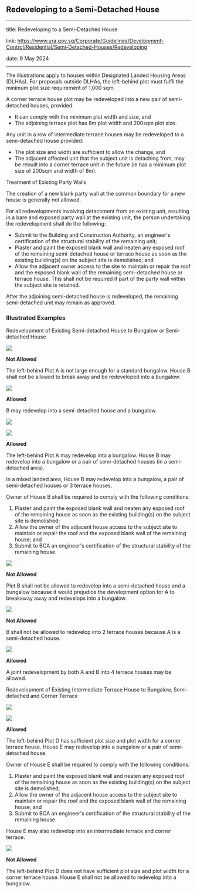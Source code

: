 ## Redeveloping to a Semi-Detached House
---
title: Redeveloping to a Semi-Detached House

link: https://www.ura.gov.sg/Corporate/Guidelines/Development-Control/Residential/Semi-Detached-Houses/Redeveloping

date: 9 May 2024

---


The illustrations apply to houses within Designated Landed Housing Areas (DLHAs). For proposals outside DLHAs, the left-behind plot must fulfil the minimum plot size requirement of 1,000 sqm.

A corner terrace house plot may be redeveloped into a new pair of semi-detached houses, provided:

-   It can comply with the minimum plot width and size, and
-   The adjoining terrace plot has 8m plot width and 200sqm plot size.

Any unit in a row of intermediate terrace houses may be redeveloped to a semi-detached house provided:

-   The plot size and width are sufficient to allow the change, and
-   The adjacent affected unit that the subject unit is detaching from, may be rebuilt into a corner terrace unit in the future (ie has a minimum plot size of 200sqm and width of 8m).

Treatment of Existing Party Walls

The creation of a new blank party wall at the common boundary for a new house is generally not allowed.

For all redevelopments involving detachment from an existing unit, resulting in a bare and exposed party wall at the existing unit, the person undertaking the redevelopment shall do the following:

-   Submit to the Building and Construction Authority, an engineer's certification of the structural stability of the remaining unit;
-   Plaster and paint the exposed blank wall and neaten any exposed roof of the remaining semi-detached house or terrace house as soon as the existing building(s) on the subject site is demolished; and
-   Allow the adjacent owner access to the site to maintain or repair the roof and the exposed blank wall of the remaining semi-detached house or terrace house. This shall not be required if part of the party wall within the subject site is retained.

After the adjoining semi-detached house is redeveloped, the remaining semi-detached unit may remain as approved.

### Illustrated Examples

Redevelopment of Existing Semi-detached House to Bungalow or Semi-detached House

![](https://www.ura.gov.sg/-/media/Corporate/Guidelines/Development-control/Redevelopment/LH_Fig171_Redevelopment_A1_NA.jpg)

**Not Allowed**

The left-behind Plot A is not large enough for a standard bungalow. House B shall not be allowed to break away and be redeveloped into a bungalow.

![](https://www.ura.gov.sg/-/media/Corporate/Guidelines/Development-control/Redevelopment/LH_Fig171_Redevelopment_A2_A.jpg?h=876&w=2201)

**Allowed**

B may redevelop into a semi-detached house and a bungalow.

  
  

![](https://www.ura.gov.sg/-/media/Corporate/Guidelines/Development-control/Redevelopment/LH_Fig171_Redevelopment_C1_A.jpg?h=876&w=2580)  
  
![](https://www.ura.gov.sg/-/media/Corporate/Guidelines/Development-control/Redevelopment/LH_Fig171_Redevelopment_C2_A.jpg?h=876&w=2580)

**Allowed**

The left-behind Plot A may redevelop into a bungalow. House B may redevelop into a bungalow or a pair of semi-detached houses (in a semi-detached area).  
  
In a mixed landed area, House B may redevelop into a bungalow, a pair of semi-detached houses or 3 terrace houses.  
  
Owner of House B shall be required to comply with the following conditions:  
  

1.  Plaster and paint the exposed blank wall and neaten any exposed roof of the remaining house as soon as the existing building(s) on the subject site is demolished;
2.  Allow the owner of the adjacent house access to the subject site to maintain or repair the roof and the exposed blank wall of the remaining house; and
3.  Submit to BCA an engineer's certification of the structural stability of the remaining house.

  
  

![](https://www.ura.gov.sg/-/media/Corporate/Guidelines/Development-control/Redevelopment/LH_Fig175_Redevelopment_B_NA.jpg)

**Not Allowed**

Plot B shall not be allowed to redevelop into a semi-detached house and a bungalow because it would prejudice the development option for A to breakaway away and redevelops into a bungalow.

  
  

![](https://www.ura.gov.sg/-/media/Corporate/Guidelines/Development-control/Redevelopment/LH_Fig174_Redevelopment_A1_NA.jpg)

**Not Allowed**

B shall not be allowed to redevelop into 2 terrace houses because A is a semi-detached house.

![](https://www.ura.gov.sg/-/media/Corporate/Guidelines/Development-control/Redevelopment/LH_Fig174_Redevelopment_A2_A.jpg)

**Allowed**

A joint redevelopment by both A and B into 4 terrace houses may be allowed.

Redevelopment of Existing Intermediate Terrace House to Bungalow, Semi-detached and Corner Terrace

![](https://www.ura.gov.sg/-/media/Corporate/Guidelines/Development-control/Redevelopment/LH_Fig172_Redevelopment_A1_A.jpg)  
  
![](https://www.ura.gov.sg/-/media/Corporate/Guidelines/Development-control/Redevelopment/LH_Fig172_Redevelopment_A2_A.jpg?h=876&w=2906)

**Allowed**

The left-behind Plot D has sufficient plot size and plot width for a corner terrace house. House E may redevelop into a bungalow or a pair of semi-detached house.  
  
Owner of House E shall be required to comply with the following conditions:  
  

1.  Plaster and paint the exposed blank wall and neaten any exposed roof of the remaining house as soon as the existing building(s) on the subject site is demolished;
2.  Allow the owner of the adjacent house access to the subject site to maintain or repair the roof and the exposed blank wall of the remaining house; and
3.  Submit to BCA an engineer's certification of the structural stability of the remaining house.

House E may also redevelop into an intermediate terrace and corner terrace.

  
  

![](https://www.ura.gov.sg/-/media/Corporate/Guidelines/Development-control/Redevelopment/LH_Fig172_Redevelopment_B_NA.jpg)

**Not Allowed**

The left-behind Plot D does not have sufficient plot size and plot width for a corner terrace house. House E shall not be allowed to redevelop into a bungalow.

  
  



